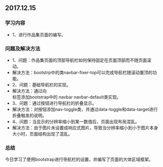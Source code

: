 ## 2017.12.15

### 学习内容
+ 1、进行作品集页面的编写。

### 问题及解决方法
+ 1、问题：作品集页面的顶部导航栏如何保持固定在页面顶部而不随页面滚动。
+ 解决方法：bootstrp中的类navbar-fixer-top可以完成导航栏随滚动置顶的功能。
+ 2、问题：基础导航栏的实现。
+ 解决方法：通过向<nav>标签添加bootstrap中的 navbar navbar-default类实现。
+ 3、问题：通过按钮进行导航栏的折叠显示。
+ 解决方法：对按钮添加nav-toggle类，并通过data-toggle和data-target进行折叠触发的说明。
+ 4、问题：当显示的分辨率缩小到某一数值后，页面出现布局混乱。
+ 解决方法：由于图片未设置成响应式图片，导致当分辨率缩小到小于图片本身大小时，页面结构出现了混乱。

### 总结
今日学习了使用bootstrap进行导航栏的设置，并编写了页面的大体区域框架。
